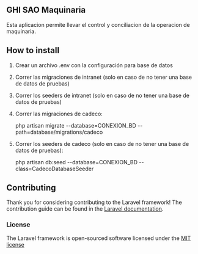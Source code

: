 ## GHI SAO Maquinaria

Esta aplicacion permite llevar el control y conciliacion de la operacion de maquinaria.

## How to install

1. Crear un archivo .env con la configuración para base de datos

2. Correr las migraciones de intranet (solo en caso de no tener una base de datos de pruebas)

3. Correr los seeders de intranet (solo en caso de no tener una base de datos de pruebas)

4. Correr las migraciones de cadeco:

   php artisan migrate --database=CONEXION_BD --path=database/migrations/cadeco

5. Correr los seeders de cadeco (solo en caso de no tener una base de datos de pruebas):

   php artisan db:seed --database=CONEXION_BD --class=CadecoDatabaseSeeder

## Contributing

Thank you for considering contributing to the Laravel framework! The contribution guide can be found in the [Laravel documentation](http://laravel.com/docs/contributions).

### License

The Laravel framework is open-sourced software licensed under the [MIT license](http://opensource.org/licenses/MIT)